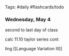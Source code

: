 Tags: #daily #flashcards/todo

### Wednesday, May 4

second to last day of class

calc
11.10 taylor series cont

ling
[[Language Variation III]]